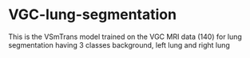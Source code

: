 # VGC-lung-segmentation
This is the VSmTrans model trained on the VGC MRI data (140) for lung segmentation having 3 classes background, left lung and right lung
